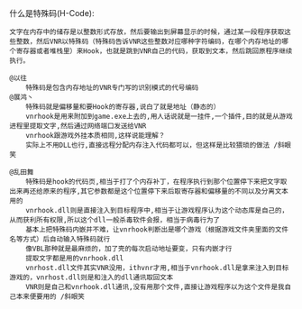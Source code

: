 什么是特殊码(H-Code):

	文字在内存中的储存是以整数形式存放，然后要输出到屏幕显示的时候，通过某一段程序获取这些整数，然后VNR以特殊码（特殊码告诉VNR这些整数对应哪种字符编码，在哪个内存地址的哪个寄存器或者堆栈里）来Hook，也就是跳到VNR自己的代码，获取到文本，然后跳回原程序继续执行。
	
	@以往
		特殊码是包含内存地址的VNR专门写的识别模式的代号编码
	@展鸿丶
		特殊码就是偏移量和要Hook的寄存器,说白了就是地址（静态的）
		vnrhook是用来附加到game.exe上去的,用人话说就是一挂件,一个插件,目的就是从游戏进程里提取文字,然后通过网络端口发送给VNR
		vnrhook跟游戏外挂本质相同,这样说能理解？
		实际上不用DLL也行,直接远程分配内存注入代码都可以，但这样是比较猥琐的做法 /斜眼笑
	
	@乱田舞
		特殊码是hook的代码页,相当于打了个内存补丁，在程序执行到那个位置停下来把文字取出来再还给原来的程序,其它参数都是这个位置停下来后取寄存器和偏移量的不同以及分离文本用的
		vnrhook.dll则是直接注入到目标程序中,相当于让游戏程序认为这个动态库是自己的，从而获利所有权限,所以这个dll一般杀毒软件会报，相当于病毒行为了
		基本上把特殊码内嵌并不难，让vnrhook判断出是哪个游戏（根据游戏文件夹里面的文件名等方式）后自动输入特殊码就行
		像VBL那种就是最麻烦的，加了壳的每次启动地址要变，只有内嵌才行
		提取文字都是用的vnrhook.dll
		vnrhost.dll文件其实VNR没用，ithvnr才用,相当于vnrhook.dll是拿来注入到目标游戏的，vnrhost.dll则是和注入的dll通讯取回文本
		VNR则是自己和vnrhook.dll通讯,没有用那个文件,直接让游戏程序以为这个文件是我自己本来便要用的 /斜眼笑